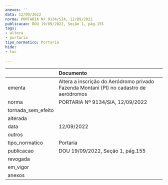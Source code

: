 ```yaml
---
anexos: ''
data: 12/09/2022
norma: PORTARIA Nº 9134/SIA, 12/09/2022
publicacao: DOU 19/09/2022, Seção 1, pág.155
tags:
- altera
- portaria
tipo_normatico: Portaria
hide: 
- toc 
 
---
```


|                    | Documento                                                                              |
|:-------------------|:---------------------------------------------------------------------------------------|
| ementa             | Altera a inscrição do Aeródromo privado Fazenda Montani (PI) no cadastro de aeródromos |
| norma              | PORTARIA Nº 9134/SIA, 12/09/2022                                                       |
| tornada_sem_efeito |                                                                                        |
| alterada           |                                                                                        |
| data               | 12/09/2022                                                                             |
| outros             |                                                                                        |
| tipo_normatico     | Portaria                                                                               |
| publicacao         | DOU 19/09/2022, Seção 1, pág.155                                                       |
| revogada           |                                                                                        |
| em_vigor           |                                                                                        |
| anexos             |                                                                                        |
